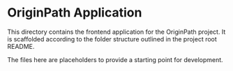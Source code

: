 # OriginPath Application

This directory contains the frontend application for the OriginPath project. It is scaffolded according to the folder structure outlined in the project root README.

The files here are placeholders to provide a starting point for development.
